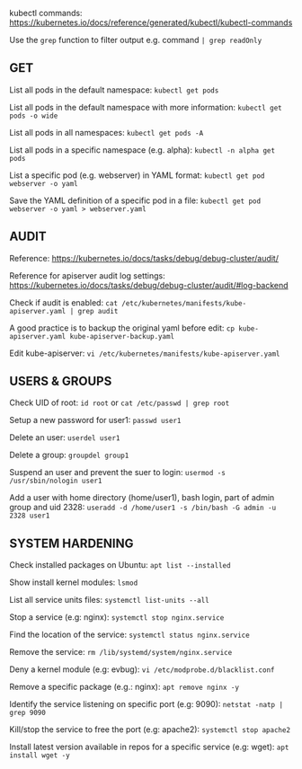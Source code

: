 kubectl commands: https://kubernetes.io/docs/reference/generated/kubectl/kubectl-commands

Use the `grep` function to filter output e.g. command `| grep readOnly`

## GET

List all pods in the default namespace: `kubectl get pods`

List all pods in the default namespace with more information: `kubectl get pods -o wide`

List all pods in all namespaces: `kubectl get pods -A`

List all pods in a specific namespace (e.g. alpha): `kubectl -n alpha get pods`

List a specific pod (e.g. webserver) in YAML format: `kubectl get pod webserver -o yaml`

Save the YAML definition of a specific pod in a file: `kubectl get pod webserver -o yaml > webserver.yaml`

## AUDIT

Reference: https://kubernetes.io/docs/tasks/debug/debug-cluster/audit/

Reference for apiserver audit log settings: https://kubernetes.io/docs/tasks/debug/debug-cluster/audit/#log-backend

Check if audit is enabled: `cat /etc/kubernetes/manifests/kube-apiserver.yaml | grep audit`

A good practice is to backup the original yaml before edit: `cp kube-apiserver.yaml kube-apiserver-backup.yaml`

Edit kube-apiserver: `vi /etc/kubernetes/manifests/kube-apiserver.yaml`

## USERS & GROUPS

Check UID of root: `id root` or `cat /etc/passwd | grep root`

Setup a new password for user1: `passwd user1`

Delete an user: `userdel user1`

Delete a group: `groupdel group1`

Suspend an user and prevent the suer to login: `usermod -s /usr/sbin/nologin user1`

Add a user with home directory (home/user1), bash login, part of admin group and uid 2328:
`useradd -d /home/user1 -s /bin/bash -G admin -u 2328 user1`

## SYSTEM HARDENING

Check installed packages on Ubuntu: `apt list --installed`

Show install kernel modules: `lsmod`

List all service units files: `systemctl list-units --all`

Stop a service (e.g: nginx): `systemctl stop nginx.service`

Find the location of the service: `systemctl status nginx.service`

Remove the service: `rm /lib/systemd/system/nginx.service`

Deny a kernel module (e.g: evbug): `vi /etc/modprobe.d/blacklist.conf`

Remove a specific package (e.g.: nginx): `apt remove nginx -y`

Identify the service listening on specific port (e.g: 9090): `netstat -natp | grep 9090`

Kill/stop the service to free the port (e.g: apache2): `systemctl stop apache2`

Install latest version available in repos for a specific service (e.g: wget): `apt install wget -y`
